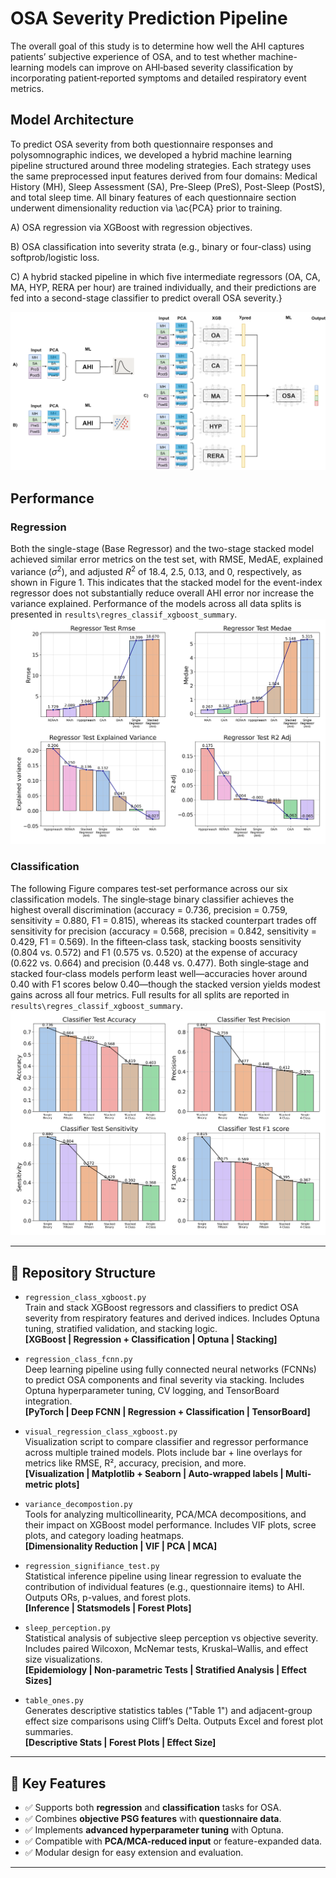 # OSA Severity Prediction Pipeline

The overall goal of this study is to determine how well the AHI captures patients’ subjective experience of OSA, and to test whether machine-learning models can improve on AHI‐based severity classification by incorporating patient‐reported symptoms and detailed respiratory event metrics.  


## Model Architecture
To predict OSA severity from both questionnaire responses and polysomnographic indices, we developed a hybrid machine learning pipeline structured around three modeling strategies. Each strategy uses the same preprocessed input features derived from four domains: Medical History (MH), Sleep Assessment (SA), Pre-Sleep (PreS), Post-Sleep (PostS), and total sleep time. All binary features of each questionnaire section underwent dimensionality reduction via \ac{PCA} prior to training.

A) OSA regression via XGBoost with regression objectives. 

B) OSA classification into severity strata (e.g., binary or four-class) using softprob/logistic loss. 

C) A hybrid stacked pipeline in which five intermediate regressors (OA, CA, MA, HYP, RERA per hour) are trained individually, and their predictions are fed into a second-stage classifier to predict overall OSA severity.}

![Proposed Models](presentations/ml_pipeline.png)



## Performance 

### Regression 
Both the single-stage (Base Regressor) and the two-stage stacked model achieved similar error metrics on the test set, with RMSE, MedAE, explained variance ($\sigma^2$), and adjusted $R^2$ of 18.4, 2.5, 0.13, and 0, respectively, as shown in Figure 1. This indicates that the stacked model for the event-index regressor does not substantially reduce overall AHI error nor increase the variance explained. Performance of the models across all data splits is presented in `results\regres_classif_xgboost_summary`.
![Regression Metrics](results/regres_classif_xgboost_summary/regression_metrics.png)


### Classification 
The following Figure compares test‐set performance across our six classification models. The single‐stage binary classifier achieves the highest overall discrimination (accuracy = 0.736, precision = 0.759, sensitivity = 0.880, F1 = 0.815), whereas its stacked counterpart trades off sensitivity for precision (accuracy = 0.568, precision = 0.842, sensitivity = 0.429, F1 = 0.569). In the fifteen‐class task, stacking boosts sensitivity (0.804 vs. 0.572) and F1 (0.575 vs. 0.520) at the expense of accuracy (0.622 vs. 0.664) and precision (0.448 vs. 0.477). Both single‐stage and stacked four‐class models perform least well—accuracies hover around 0.40 with F1 scores below 0.40—though the stacked version yields modest gains across all four metrics. Full results for all splits are reported in  `results\regres_classif_xgboost_summary`.
![Classifier Metrics](results/regres_classif_xgboost_summary/classifier_metrics.png)


---

## 📁 Repository Structure

- `regression_class_xgboost.py`  
  Train and stack XGBoost regressors and classifiers to predict OSA severity from respiratory features and derived indices. Includes Optuna tuning, stratified validation, and stacking logic.  
  **[XGBoost | Regression + Classification | Optuna | Stacking]**

- `regression_class_fcnn.py`  
  Deep learning pipeline using fully connected neural networks (FCNNs) to predict OSA components and final severity via stacking. Includes Optuna hyperparameter tuning, CV logging, and TensorBoard integration.  
  **[PyTorch | Deep FCNN | Regression + Classification | TensorBoard]**

- `visual_regression_class_xgboost.py`  
  Visualization script to compare classifier and regressor performance across multiple trained models. Plots include bar + line overlays for metrics like RMSE, R², accuracy, precision, and more.  
  **[Visualization | Matplotlib + Seaborn | Auto-wrapped labels | Multi-metric plots]**

- `variance_decompostion.py`  
  Tools for analyzing multicollinearity, PCA/MCA decompositions, and their impact on XGBoost model performance. Includes VIF plots, scree plots, and category loading heatmaps.  
  **[Dimensionality Reduction | VIF | PCA | MCA]**

- `regression_signifiance_test.py`  
  Statistical inference pipeline using linear regression to evaluate the contribution of individual features (e.g., questionnaire items) to AHI. Outputs ORs, p-values, and forest plots.  
  **[Inference | Statsmodels | Forest Plots]**

- `sleep_perception.py`  
  Statistical analysis of subjective sleep perception vs objective severity. Includes paired Wilcoxon, McNemar tests, Kruskal–Wallis, and effect size visualizations.  
  **[Epidemiology | Non-parametric Tests | Stratified Analysis | Effect Sizes]**

- `table_ones.py`  
  Generates descriptive statistics tables ("Table 1") and adjacent-group effect size comparisons using Cliff’s Delta. Outputs Excel and forest plot summaries.  
  **[Descriptive Stats | Forest Plots | Effect Size]**

---

## 🧠 Key Features

- ✅ Supports both **regression** and **classification** tasks for OSA.
- ✅ Combines **objective PSG features** with **questionnaire data**.
- ✅ Implements **advanced hyperparameter tuning** with Optuna.
- ✅ Compatible with **PCA/MCA-reduced input** or feature-expanded data.
- ✅ Modular design for easy extension and evaluation.

---
